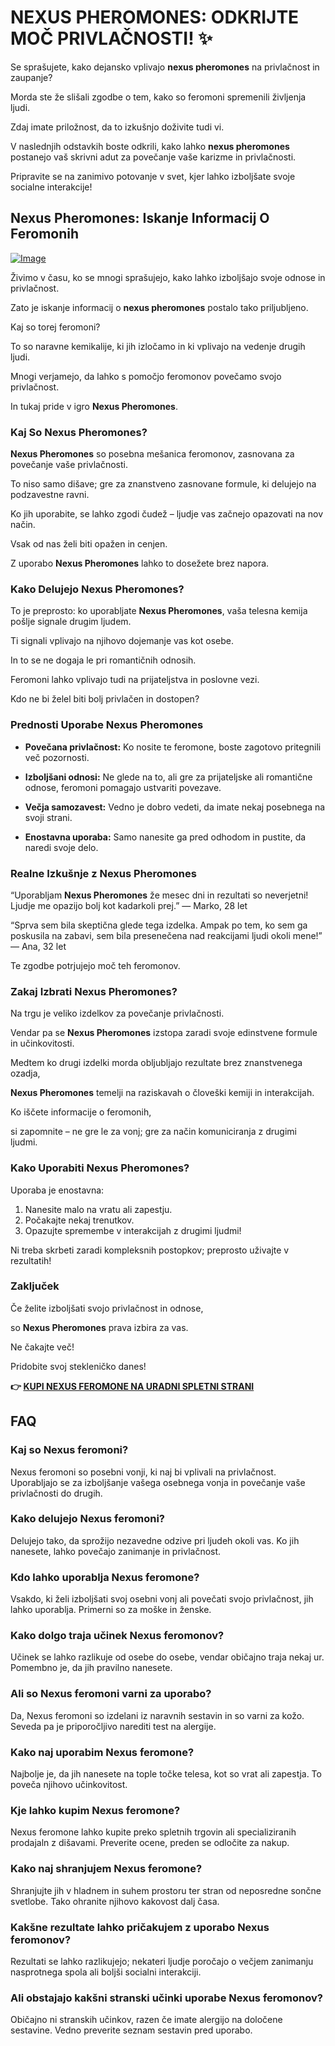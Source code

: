 # NEXUS PHEROMONES: ODKRIJTE MOČ PRIVLAČNOSTI! ✨

Se sprašujete, kako dejansko vplivajo **nexus pheromones** na privlačnost in zaupanje? 

Morda ste že slišali zgodbe o tem, kako so feromoni spremenili življenja ljudi. 

Zdaj imate priložnost, da to izkušnjo doživite tudi vi. 

V naslednjih odstavkih boste odkrili, kako lahko **nexus pheromones** postanejo vaš skrivni adut za povečanje vaše karizme in privlačnosti. 

Pripravite se na zanimivo potovanje v svet, kjer lahko izboljšate svoje socialne interakcije!

## Nexus Pheromones: Iskanje Informacij O Feromonih

[![Image](https://www2.sellhealth.com/2/1b_300x250.jpg)](https://gchaffi.com/EPo8Rlo9)

Živimo v času, ko se mnogi sprašujejo, kako lahko izboljšajo svoje odnose in privlačnost. 

Zato je iskanje informacij o **nexus pheromones** postalo tako priljubljeno. 

Kaj so torej feromoni? 

To so naravne kemikalije, ki jih izločamo in ki vplivajo na vedenje drugih ljudi. 

Mnogi verjamejo, da lahko s pomočjo feromonov povečamo svojo privlačnost. 

In tukaj pride v igro **Nexus Pheromones**.

### Kaj So Nexus Pheromones?

**Nexus Pheromones** so posebna mešanica feromonov, zasnovana za povečanje vaše privlačnosti. 

To niso samo dišave; gre za znanstveno zasnovane formule, ki delujejo na podzavestne ravni.

Ko jih uporabite, se lahko zgodi čudež – ljudje vas začnejo opazovati na nov način.

Vsak od nas želi biti opažen in cenjen. 

Z uporabo **Nexus Pheromones** lahko to dosežete brez napora.

### Kako Delujejo Nexus Pheromones?

To je preprosto: ko uporabljate **Nexus Pheromones**, vaša telesna kemija pošlje signale drugim ljudem. 

Ti signali vplivajo na njihovo dojemanje vas kot osebe.

In to se ne dogaja le pri romantičnih odnosih. 

Feromoni lahko vplivajo tudi na prijateljstva in poslovne vezi.

Kdo ne bi želel biti bolj privlačen in dostopen? 

### Prednosti Uporabe Nexus Pheromones

- **Povečana privlačnost:** Ko nosite te feromone, boste zagotovo pritegnili več pozornosti.
  
- **Izboljšani odnosi:** Ne glede na to, ali gre za prijateljske ali romantične odnose, feromoni pomagajo ustvariti povezave.
  
- **Večja samozavest:** Vedno je dobro vedeti, da imate nekaj posebnega na svoji strani.
  
- **Enostavna uporaba:** Samo nanesite ga pred odhodom in pustite, da naredi svoje delo.

### Realne Izkušnje z Nexus Pheromones

“Uporabljam **Nexus Pheromones** že mesec dni in rezultati so neverjetni! 
Ljudje me opazijo bolj kot kadarkoli prej.” 
— Marko, 28 let

“Sprva sem bila skeptična glede tega izdelka. 
Ampak po tem, ko sem ga poskusila na zabavi, sem bila presenečena nad reakcijami ljudi okoli mene!” 
— Ana, 32 let

Te zgodbe potrjujejo moč teh feromonov.

### Zakaj Izbrati Nexus Pheromones?

Na trgu je veliko izdelkov za povečanje privlačnosti. 

Vendar pa se **Nexus Pheromones** izstopa zaradi svoje edinstvene formule in učinkovitosti.

Medtem ko drugi izdelki morda obljubljajo rezultate brez znanstvenega ozadja,

**Nexus Pheromones** temelji na raziskavah o človeški kemiji in interakcijah.

Ko iščete informacije o feromonih,

si zapomnite – ne gre le za vonj; gre za način komuniciranja z drugimi ljudmi.

### Kako Uporabiti Nexus Pheromones?

Uporaba je enostavna:

1. Nanesite malo na vratu ali zapestju.
2. Počakajte nekaj trenutkov.
3. Opazujte spremembe v interakcijah z drugimi ljudmi!

Ni treba skrbeti zaradi kompleksnih postopkov; preprosto uživajte v rezultatih!

### Zaključek

Če želite izboljšati svojo privlačnost in odnose,

so **Nexus Pheromones** prava izbira za vas.

Ne čakajte več!  

Pridobite svoj stekleničko danes!



**👉 [KUPI NEXUS FEROMONE NA URADNI SPLETNI STRANI](https://gchaffi.com/EPo8Rlo9)**

## FAQ

### Kaj so Nexus feromoni?
Nexus feromoni so posebni vonji, ki naj bi vplivali na privlačnost. Uporabljajo se za izboljšanje vašega osebnega vonja in povečanje vaše privlačnosti do drugih.

### Kako delujejo Nexus feromoni?
Delujejo tako, da sprožijo nezavedne odzive pri ljudeh okoli vas. Ko jih nanesete, lahko povečajo zanimanje in privlačnost.

### Kdo lahko uporablja Nexus feromone?
Vsakdo, ki želi izboljšati svoj osebni vonj ali povečati svojo privlačnost, jih lahko uporablja. Primerni so za moške in ženske.

### Kako dolgo traja učinek Nexus feromonov?
Učinek se lahko razlikuje od osebe do osebe, vendar običajno traja nekaj ur. Pomembno je, da jih pravilno nanesete.

### Ali so Nexus feromoni varni za uporabo?
Da, Nexus feromoni so izdelani iz naravnih sestavin in so varni za kožo. Seveda pa je priporočljivo narediti test na alergije.

### Kako naj uporabim Nexus feromone?
Najbolje je, da jih nanesete na tople točke telesa, kot so vrat ali zapestja. To poveča njihovo učinkovitost.

### Kje lahko kupim Nexus feromone?
Nexus feromone lahko kupite preko spletnih trgovin ali specializiranih prodajaln z dišavami. Preverite ocene, preden se odločite za nakup.

### Kako naj shranjujem Nexus feromone?
Shranjujte jih v hladnem in suhem prostoru ter stran od neposredne sončne svetlobe. Tako ohranite njihovo kakovost dalj časa.

### Kakšne rezultate lahko pričakujem z uporabo Nexus feromonov?
Rezultati se lahko razlikujejo; nekateri ljudje poročajo o večjem zanimanju nasprotnega spola ali boljši socialni interakciji.

### Ali obstajajo kakšni stranski učinki uporabe Nexus feromonov?
Običajno ni stranskih učinkov, razen če imate alergijo na določene sestavine. Vedno preverite seznam sestavin pred uporabo.